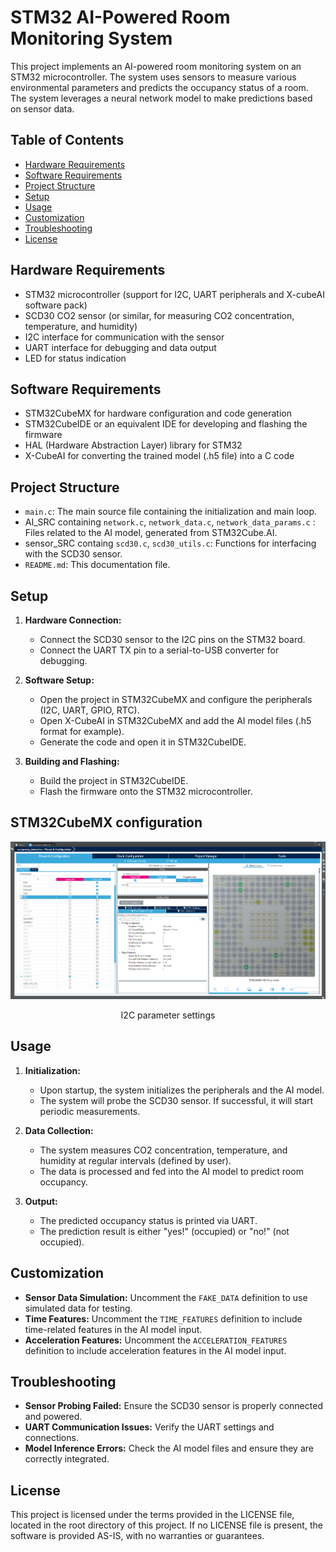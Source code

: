 # STM32 AI-Powered Room Monitoring System

This project implements an AI-powered room monitoring system on an STM32 microcontroller. The system uses sensors to measure various environmental parameters and predicts the occupancy status of a room. The system leverages a neural network model to make predictions based on sensor data.

## Table of Contents

- [Hardware Requirements](#hardware-requirements)
- [Software Requirements](#software-requirements)
- [Project Structure](#project-structure)
- [Setup](#setup)
- [Usage](#usage)
- [Customization](#customization)
- [Troubleshooting](#troubleshooting)
- [License](#license)

## Hardware Requirements

- STM32 microcontroller (support for I2C, UART peripherals and X-cubeAI software pack)
- SCD30 CO2 sensor (or similar, for measuring CO2 concentration, temperature, and humidity)
- I2C interface for communication with the sensor
- UART interface for debugging and data output
- LED for status indication

## Software Requirements

- STM32CubeMX for hardware configuration and code generation
- STM32CubeIDE or an equivalent IDE for developing and flashing the firmware
- HAL (Hardware Abstraction Layer) library for STM32
- X-CubeAI for converting the trained model (.h5 file) into a C code

## Project Structure

- `main.c`: The main source file containing the initialization and main loop.
-  AI_SRC containing `network.c`, `network_data.c`, `network_data_params.c` : Files related to the AI model, generated from STM32Cube.AI.
-  sensor_SRC containg `scd30.c`, `scd30_utils.c`: Functions for interfacing with the SCD30 sensor.
- `README.md`: This documentation file.

## Setup

1. **Hardware Connection:**
   - Connect the SCD30 sensor to the I2C pins on the STM32 board.
   - Connect the UART TX pin to a serial-to-USB converter for debugging.

2. **Software Setup:**
   - Open the project in STM32CubeMX and configure the peripherals (I2C, UART, GPIO, RTC).
   - Open X-CubeAI in STM32CubeMX and add the AI model files (.h5 format for example).
   - Generate the code and open it in STM32CubeIDE.

3. **Building and Flashing:**
   - Build the project in STM32CubeIDE.
   - Flash the firmware onto the STM32 microcontroller.

## STM32CubeMX configuration

![I2C parameters](./MX_config/I2C_parameters.png)
<p style="text-align: center;">I2C parameter settings</p>

## Usage

1. **Initialization:**
   - Upon startup, the system initializes the peripherals and the AI model.
   - The system will probe the SCD30 sensor. If successful, it will start periodic measurements.

2. **Data Collection:**
   - The system measures CO2 concentration, temperature, and humidity at regular intervals (defined by user).
   - The data is processed and fed into the AI model to predict room occupancy.

3. **Output:**
   - The predicted occupancy status is printed via UART.
   - The prediction result is either "yes!" (occupied) or "no!" (not occupied).

## Customization

- **Sensor Data Simulation:** Uncomment the `FAKE_DATA` definition to use simulated data for testing.
- **Time Features:** Uncomment the `TIME_FEATURES` definition to include time-related features in the AI model input.
- **Acceleration Features:**  Uncomment the  `ACCELERATION_FEATURES` definition to include acceleration features in the AI model input.

## Troubleshooting

- **Sensor Probing Failed:** Ensure the SCD30 sensor is properly connected and powered.
- **UART Communication Issues:** Verify the UART settings and connections.
- **Model Inference Errors:** Check the AI model files and ensure they are correctly integrated.

## License

This project is licensed under the terms provided in the LICENSE file, located in the root directory of this project. If no LICENSE file is present, the software is provided AS-IS, with no warranties or guarantees.
